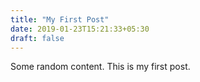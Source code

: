 ```yaml
---
title: "My First Post"
date: 2019-01-23T15:21:33+05:30
draft: false
---
```


Some random content. This is my first post.